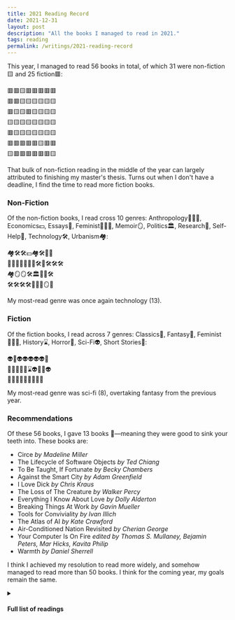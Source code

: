 ```yaml
---
title: 2021 Reading Record
date: 2021-12-31
layout: post
description: "All the books I managed to read in 2021."
tags: reading
permalink: /writings/2021-reading-record
---
```


This year, I managed to read 56 books in total, of which 31 were non-fiction🟨 and 25 fiction🟥:

🟥🟥🟨🟥🟥🟥🟥🟥  
🟥🟥🟨🟨🟨🟨🟨🟨  
🟥🟨🟨🟥🟨🟨🟨🟨  
🟨🟨🟨🟨🟨🟨🟨🟨  
🟥🟨🟨🟨🟨🟨🟨🟨  
🟥🟥🟥🟥🟥🟨🟥🟥  
🟨🟥🟥🟥🟥🟥🟥🟨

That bulk of non-fiction reading in the middle of the year can largely attributed to finishing my master's thesis. Turns out when I don't have a deadline, I find the time to read more fiction books.
### Non-Fiction

Of the non-fiction books, I read cross 10 genres: Anthropology👨‍👩‍👧, Economics💵, Essays📃, Feminist👩🏻‍💼, Memoir🪞, Politics🏛, Research🧐, Self-Help🌱, Technology🛠, Urbanism🏘:

🏘🛠🛠💵🏘🛠📃📃  
👩🏻‍💼🧐👨‍👩‍👧🛠🧐🛠🛠🛠  
🏘🪞🪞🛠🏛📃🌱🛠  
🛠🛠🛠🛠👨‍👩‍👧🪞🌱

My most-read genre was once again technology (13).

### Fiction

Of the fiction books, I read across 7 genres: Classics🦉, Fantasy🦄, Feminist👩🏻‍💼, History⌛️, Horror👻, Sci-Fi👽, Short Stories📖:

👽🦄👽👽👽👽👽🦄  
🦄👩🏻‍💼👻⌛️👽🦄👻👽  
🦉🦄🦄📖📖🦄📖👻👻

My most-read genre was sci-fi (8), overtaking fantasy from the previous year.

### Recommendations

Of these 56 books, I gave 13 books 🦷—meaning they were good to sink your teeth into. These books are:

- Circe _by Madeline Miller_
- The Lifecycle of Software Objects _by Ted Chiang_
- To Be Taught, If Fortunate _by Becky Chambers_
- Against the Smart City _by Adam Greenfield_
- I Love Dick _by Chris Kraus_
- The Loss of The Creature _by Walker Percy_
- Everything I Know About Love _by Dolly Alderton_
- Breaking Things At Work _by Gavin Mueller_
- Tools for Conviviality _by Ivan Illich_
- The Atlas of AI _by Kate Crawford_
- Air-Conditioned Nation Revisited _by Cherian George_
- Your Computer Is On Fire _edited by Thomas S. Mullaney, Bejamin Peters, Mar Hicks, Kavita Philip_
- Warmth _by Daniel Sherrell_

I think I achieved my resolution to read more widely, and somehow managed to read more than 50 books. I think for the coming year, my goals remain the same.

<details>
    <summary>
		<h4>Full list of readings</h4>
	</summary>
<div>
{{ "
| Title | Author | Genre | Type | Date | Rating |
|---|---|---|---|---|---|
| Station Eleven | Emily St. John Mandel | Sci-fi | Fiction | January 7, 2021 | ⭐⭐ |
| Circe | Madeline Miller | Fantasy | Fiction | January 13, 2021 | ⭐⭐⭐⭐ |
| Smart Cities | Germaine Halegoua | Urbanism | Nonfiction | January 17, 2021 | ⭐⭐⭐⭐ |
| Semiosis | Sue Burke | Sci-fi | Fiction | January 17, 2021 | ⭐⭐⭐ |
| The Screwfly Solution | Raccoona Sheldon | Sci-fi | Fiction | January 18, 2021 | ⭐⭐ |
| The Lifecycle of Software Objects | Ted Chiang | Sci-fi | Fiction | January 20, 2021 | ⭐⭐⭐ |
| To Be Taught, If Fortunate | Becky Chambers | Sci-fi | Fiction | January 21, 2021 | ⭐⭐⭐⭐ |
| Stories of Your Life And Others | Ted Chiang | Sci-fi | Fiction | January 22, 2021 | ⭐⭐⭐⭐ |
| All The Birds In The Sky | Charlie Jane Anders | Fantasy | Fiction | January 24, 2021 | ⭐ |
| Every Heart A Doorway | Seanan McGuire | Fantasy | Fiction | January 25, 2021 | ⭐⭐⭐ |
| AI Ethics | Mark Coeckelbergh | Technology | Nonfiction | February 5, 2021 | ⭐⭐⭐⭐ |
| Blockchain Chicken Farm | Xiaowei Wang | Technology | Nonfiction | February 8, 2021 | ⭐⭐ |
| The Price of Tomorrow | Jeff Booth | Economics | Nonfiction | February 13, 2021 | ⭐⭐ |
| Against the Smart City | Adam Greenfield | Urbanism | Nonfiction | February 21, 2021 | ⭐⭐⭐⭐ |
| A Civic Technologist’s Practice Guide | Cyd Harrell | Technology | Nonfiction | February 27, 2021 | ⭐⭐⭐⭐ |
| How to Be Alone | Jonathan Franzen | Essays | Nonfiction | February 28, 2021 | ⭐⭐⭐ |
| I Love Dick | Chris Kraus | Feminist | Fiction | February 28, 2021 | ⭐⭐⭐⭐ |
| The Loss of The Creature | Percy Walker | Essays | Nonfiction | March 7, 2021 | ⭐⭐⭐⭐⭐ |
| Everything I Know About Love | Dolly Alderton | Feminist | Nonfiction | March 13, 2021 | ⭐⭐⭐⭐ |
| House of Leaves | Mark Z. Danielewski | Horror | Fiction | March 13, 2021 | ⭐⭐⭐⭐ |
| Content Analysis | Klaus Krippendorff | Research | Nonfiction | March 24, 2021 | ⭐⭐⭐⭐ |
| Bullshit Jobs | David Graeber | Anthropology | Nonfiction | April 2, 2021 | ⭐⭐⭐ |
| Breaking Things At Work  | Gavin Mueller | Technology | Nonfiction | April 3, 2021 | ⭐⭐⭐⭐ |
| The Content Analysis Guidebook | Kimberley A Neuendorf | Research | Nonfiction | April 10, 2021 | ⭐⭐⭐⭐ |
| Tools for Conviviality | Ivan Illich | Technology | Nonfiction | April 4, 2021 | ⭐⭐⭐⭐ |
| Abolish Silicon Valley | Wendy Liu | Technology | Nonfiction | April 16, 2021 | ⭐⭐⭐⭐ |
| The Atlas of AI | Kate Crawford | Technology | Nonfiction | April 21, 2021 | ⭐⭐⭐⭐ |
| Eating Chilli Crab in the Anthropocene | Matthew Schneider-Mayerson | Urbanism | Nonfiction | April 25, 2021 | ⭐⭐⭐⭐ |
| Insomniac City | Bill Hayes | Memoir | Nonfiction | May 3, 2021 | ⭐⭐⭐⭐⭐ |
| Gratitude | Oliver Sacks | Memoir | Nonfiction | May 7, 2021 | ⭐⭐⭐⭐ |
| Technology and the Virtues | Shannon Vallor | Technology | Nonfiction | May 13, 2021 | ⭐⭐⭐ |
| Air-Conditioned Nation Revisited | Cherian George | Politics | Nonfiction | May 22, 2021 | ⭐⭐⭐⭐⭐ |
| The Art of Charlie Chan Hock Chye | Sonny Liew | History | Fiction | May 23, 2021 | ⭐⭐⭐⭐ |
| Sex, Drugs, and Cocoa Puffs | Chuck Klosterman | Essays | Nonfiction | June 12, 2021 | ⭐⭐ |
| The Underachiever’s Manifesto | Ray Bennett | Self Help | Nonfiction | June 13, 2021 | ⭐ |
| Automating Inequality | Virginia Eubanks | Technology | Nonfiction | August 19, 2021 | ⭐⭐⭐⭐ |
| Your Computer is on Fire | Thomas S. Mullaney, Benjamin Peters, Mar Hicks, Kavita Philip | Technology | Nonfiction | August 27, 2021 | ⭐⭐⭐⭐⭐ |
| Uncertain Archives | Nanna Bonde Thylstrup | Technology | Nonfiction | September 3, 2021 | ⭐⭐⭐⭐ |
| Who’s Driving Innovation | Jack Stilgoe | Technology | Nonfiction | October 12, 2021 | ⭐⭐⭐⭐ |
| The Cathedral and The Bazaar | Eric S Raymond | Technology | Nonfiction | October 16, 2021 | ⭐⭐⭐ |
| Exhalation | Ted Chiang | Sci-fi | Fiction | October 18, 2021 | ⭐⭐⭐⭐⭐ |
| The Midnight Library | Matt Haig | Fantasy | Fiction | October 20, 2021 | ⭐⭐⭐ |
| Horrorstor | Grady Hendrix | Horror | Fiction | October 21, 2021 | ⭐⭐⭐ |
| Snow Crash  | Neal Stephenson | Sci-fi | Fiction | October 31, 2021 | ⭐⭐⭐ |
| The Stranger | Albert Camus | Classics | Fiction | November 2, 2021 | ⭐⭐⭐⭐ |
| Medical Nemesis | Ivan Illich | Anthropology | Nonfiction | November 2, 2021 | ⭐⭐⭐⭐ |
| Piranesi  | Susanne Clark | Fantasy | Fiction | November 14, 2021 | ⭐⭐⭐ |
| Dune  | Frank Herbert | Fantasy | Fiction | November 14, 2021 | ⭐⭐⭐⭐ |
| Warmth | Daniel Sherrell | Memoir | Nonfiction | November 14, 2021 | ⭐⭐⭐⭐ |
| Raised in Captivity | Chuck Klosterman | Short Stories | Fiction | November 15, 2021 | ⭐⭐⭐ |
| Men Without Women | Haruki Murakami | Short Stories | Fiction | November 16, 2021 | ⭐⭐⭐⭐ |
| Gods and Strangers: Unclean Spirits | Chuck Wendig | Fantasy | Fiction | November 28, 2021 | ⭐⭐⭐⭐ |
| It Never Rains on National Day | Jeremy Tiang | Short Stories | Fiction | December 1, 2021 | ⭐⭐⭐ |
| The Big Meat | Carlton Mellick | Horror | Fiction | December 1, 2021 | ⭐⭐⭐ |
| The Cipher | Kathe Koja  | Horror | Fiction | December 4, 2021 | ⭐⭐ |
| The Psychology of Money | Morgan Housel | Self Help | Nonfiction | December 30, 2021 | ⭐⭐ |
" | markdownify }}
</div>
</details>
